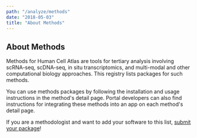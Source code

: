 ```yaml
---
path: "/analyze/methods"
date: "2018-05-03"
title: "About Methods"
---
```


## About Methods
Methods for Human Cell Atlas are tools for tertiary analysis involving scRNA-seq, scDNA-seq, in situ transcriptomics, and multi-modal and other computational biology approaches.  This registry lists packages for such methods.

You can use methods packages by following the installation and usage instructions in the method's detail page.  Portal developers can also find instructions for integrating these methods into an app on each method's detail page.

If you are a methodologist and want to add your software to this list, [submit your package](https://github.com/HumanCellAtlas/data-portal-content/issues/new/?with-methods-package-submission-issue-template)!
